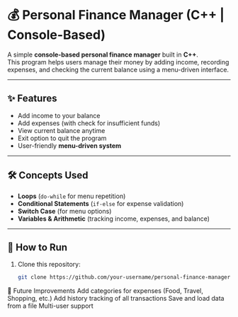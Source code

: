 # 💰 Personal Finance Manager (C++ | Console-Based)

A simple **console-based personal finance manager** built in **C++**.  
This program helps users manage their money by adding income, recording expenses, and checking the current balance using a menu-driven interface.

---

## ✨ Features
- Add income to your balance  
- Add expenses (with check for insufficient funds)  
- View current balance anytime  
- Exit option to quit the program  
- User-friendly **menu-driven system**  

---

## 🛠 Concepts Used
- **Loops** (`do-while` for menu repetition)  
- **Conditional Statements** (`if-else` for expense validation)  
- **Switch Case** (for menu options)  
- **Variables & Arithmetic** (tracking income, expenses, and balance)  

---

## 🚀 How to Run
1. Clone this repository:
   ```bash
   git clone https://github.com/your-username/personal-finance-manager-cpp.git
   
📌 Future Improvements
Add categories for expenses (Food, Travel, Shopping, etc.)
Add history tracking of all transactions
Save and load data from a file
Multi-user support
